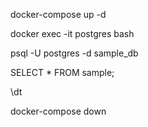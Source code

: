 docker-compose up -d

docker exec -it postgres bash

psql -U postgres -d sample_db

SELECT * FROM sample;

\dt

docker-compose down 
